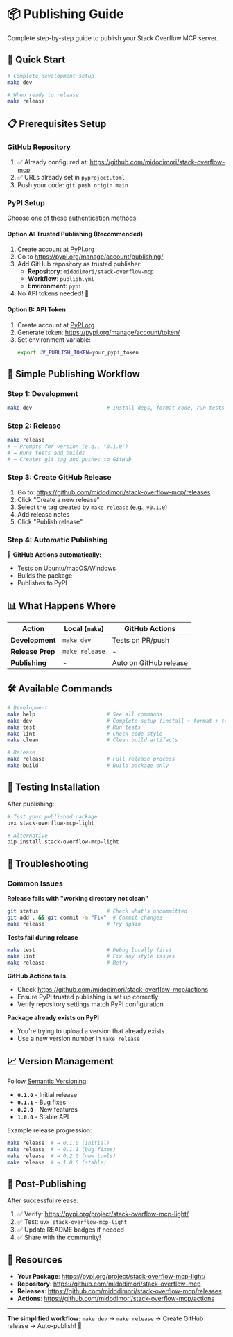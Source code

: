 # 📦 Publishing Guide

Complete step-by-step guide to publish your Stack Overflow MCP server.

## 🚀 Quick Start

```bash
# Complete development setup
make dev

# When ready to release
make release
```

## 📋 Prerequisites Setup

### **GitHub Repository**
1. ✅ Already configured at: https://github.com/midodimori/stack-overflow-mcp
2. ✅ URLs already set in `pyproject.toml`
3. Push your code: `git push origin main`

### **PyPI Setup**
Choose one of these authentication methods:

#### **Option A: Trusted Publishing (Recommended)**
1. Create account at [PyPI.org](https://pypi.org/account/register/)
2. Go to https://pypi.org/manage/account/publishing/
3. Add GitHub repository as trusted publisher:
   - **Repository**: `midodimori/stack-overflow-mcp`
   - **Workflow**: `publish.yml`
   - **Environment**: `pypi`
4. No API tokens needed! 🎉

#### **Option B: API Token**
1. Create account at [PyPI.org](https://pypi.org/account/register/)
2. Generate token: https://pypi.org/manage/account/token/
3. Set environment variable:
   ```bash
   export UV_PUBLISH_TOKEN=your_pypi_token
   ```

## 🎯 Simple Publishing Workflow

### **Step 1: Development**
```bash
make dev                        # Install deps, format code, run tests
```

### **Step 2: Release**
```bash
make release
# → Prompts for version (e.g., "0.1.0")
# → Runs tests and builds
# → Creates git tag and pushes to GitHub
```

### **Step 3: Create GitHub Release**
1. Go to: https://github.com/midodimori/stack-overflow-mcp/releases
2. Click "Create a new release"
3. Select the tag created by `make release` (e.g., `v0.1.0`)
4. Add release notes
5. Click "Publish release"

### **Step 4: Automatic Publishing**
🎉 **GitHub Actions automatically:**
- Tests on Ubuntu/macOS/Windows
- Builds the package
- Publishes to PyPI

## 📊 What Happens Where

| Action | Local (`make`) | GitHub Actions |
|--------|----------------|----------------|
| **Development** | `make dev` | Tests on PR/push |
| **Release Prep** | `make release` | - |
| **Publishing** | - | Auto on GitHub release |

## 🛠️ Available Commands

```bash
# Development
make help                       # See all commands
make dev                        # Complete setup (install + format + test)
make test                       # Run tests
make lint                       # Check code style
make clean                      # Clean build artifacts

# Release
make release                    # Full release process
make build                      # Build package only
```

## 🧪 Testing Installation

After publishing:

```bash
# Test your published package
uvx stack-overflow-mcp-light

# Alternative
pip install stack-overflow-mcp-light
```

## 🚨 Troubleshooting

### **Common Issues**

**Release fails with "working directory not clean"**
```bash
git status                      # Check what's uncommitted
git add . && git commit -m "Fix"  # Commit changes
make release                    # Try again
```

**Tests fail during release**
```bash
make test                       # Debug locally first
make lint                       # Fix any style issues
make release                    # Retry
```

**GitHub Actions fails**
- Check https://github.com/midodimori/stack-overflow-mcp/actions
- Ensure PyPI trusted publishing is set up correctly
- Verify repository settings match PyPI configuration

**Package already exists on PyPI**
- You're trying to upload a version that already exists
- Use a new version number in `make release`

## 📈 Version Management

Follow [Semantic Versioning](https://semver.org/):

- **`0.1.0`** - Initial release
- **`0.1.1`** - Bug fixes
- **`0.2.0`** - New features
- **`1.0.0`** - Stable API

Example release progression:
```bash
make release  # → 0.1.0 (initial)
make release  # → 0.1.1 (bug fixes)
make release  # → 0.2.0 (new tools)
make release  # → 1.0.0 (stable)
```

## 🎉 Post-Publishing

After successful release:

1. ✅ Verify: https://pypi.org/project/stack-overflow-mcp-light/
2. ✅ Test: `uvx stack-overflow-mcp-light`
3. ✅ Update README badges if needed
4. ✅ Share with the community!

## 🔗 Resources

- **Your Package**: https://pypi.org/project/stack-overflow-mcp-light/
- **Repository**: https://github.com/midodimori/stack-overflow-mcp
- **Releases**: https://github.com/midodimori/stack-overflow-mcp/releases
- **Actions**: https://github.com/midodimori/stack-overflow-mcp/actions

---

**The simplified workflow:** `make dev` → `make release` → Create GitHub release → Auto-publish! 🚀